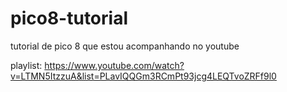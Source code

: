 # pico8-tutorial
tutorial de pico 8 que estou acompanhando no youtube

playlist: https://www.youtube.com/watch?v=LTMN5ItzzuA&list=PLavIQQGm3RCmPt93jcg4LEQTvoZRFf9l0

